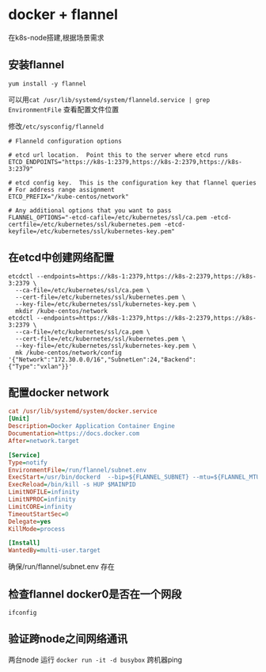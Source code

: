 # docker + flannel
在k8s-node搭建,根据场景需求

## 安装flannel
```
yum install -y flannel
```
可以用``` cat /usr/lib/systemd/system/flanneld.service | grep EnvironmentFile ``` 查看配置文件位置

修改``` /etc/sysconfig/flanneld ```
```
# Flanneld configuration options  

# etcd url location.  Point this to the server where etcd runs
ETCD_ENDPOINTS="https://k8s-1:2379,https://k8s-2:2379,https://k8s-3:2379"

# etcd config key.  This is the configuration key that flannel queries
# For address range assignment
ETCD_PREFIX="/kube-centos/network"

# Any additional options that you want to pass
FLANNEL_OPTIONS="-etcd-cafile=/etc/kubernetes/ssl/ca.pem -etcd-certfile=/etc/kubernetes/ssl/kubernetes.pem -etcd-keyfile=/etc/kubernetes/ssl/kubernetes-key.pem"
```

## 在etcd中创建网络配置
```
etcdctl --endpoints=https://k8s-1:2379,https://k8s-2:2379,https://k8s-3:2379 \
  --ca-file=/etc/kubernetes/ssl/ca.pem \
  --cert-file=/etc/kubernetes/ssl/kubernetes.pem \
  --key-file=/etc/kubernetes/ssl/kubernetes-key.pem \
  mkdir /kube-centos/network
etcdctl --endpoints=https://k8s-1:2379,https://k8s-2:2379,https://k8s-3:2379 \
  --ca-file=/etc/kubernetes/ssl/ca.pem \
  --cert-file=/etc/kubernetes/ssl/kubernetes.pem \
  --key-file=/etc/kubernetes/ssl/kubernetes-key.pem \
  mk /kube-centos/network/config '{"Network":"172.30.0.0/16","SubnetLen":24,"Backend":{"Type":"vxlan"}}'
```

## 配置docker network

```ini
cat /usr/lib/systemd/system/docker.service
[Unit]
Description=Docker Application Container Engine
Documentation=https://docs.docker.com
After=network.target

[Service]
Type=notify
EnvironmentFile=/run/flannel/subnet.env
ExecStart=/usr/bin/dockerd  --bip=${FLANNEL_SUBNET} --mtu=${FLANNEL_MTU}
ExecReload=/bin/kill -s HUP $MAINPID
LimitNOFILE=infinity
LimitNPROC=infinity
LimitCORE=infinity
TimeoutStartSec=0
Delegate=yes
KillMode=process

[Install]
WantedBy=multi-user.target

```
确保/run/flannel/subnet.env 存在

## 检查flannel docker0是否在一个网段
```
ifconfig
```


## 验证跨node之间网络通讯
两台node 运行 ``` docker run -it -d busybox ``` 跨机器ping
